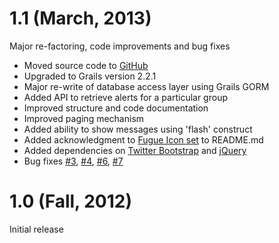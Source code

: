 # 1.1 (March, 2013)

Major re-factoring, code improvements and bug fixes

- Moved source code to [GitHub](https://github.com/intelligentautomation/communityhub/)
- Upgraded to Grails version 2.2.1
- Major re-write of database access layer using Grails GORM 
- Added API to retrieve alerts for a particular group
- Improved structure and code documentation 
- Improved paging mechanism 
- Added ability to show messages using 'flash' construct 
- Added acknowledgment to [Fugue Icon set](http://p.yusukekamiyamane.com/icons/search/fugue/) to README.md
- Added dependencies on [Twitter Bootstrap](https://github.com/groovydev/twitter-bootstrap-grails-plugin/ "Twitter Bootstrap") and [jQuery](http://grails.org/plugin/jquery "jQuery")
- Bug fixes [#3](https://github.com/intelligentautomation/communityhub/issues/3), [#4](https://github.com/intelligentautomation/communityhub/issues/4), [#6](https://github.com/intelligentautomation/communityhub/issues/6), [#7](https://github.com/intelligentautomation/communityhub/issues/7)

# 1.0 (Fall, 2012)

Initial release 